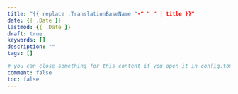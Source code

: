 ```yaml
---
title: "{{ replace .TranslationBaseName "-" " " | title }}"
date: {{ .Date }}
lastmod: {{ .Date }}
draft: true
keywords: []
description: ""
tags: []

# you can close something for this content if you open it in config.toml.
comment: false
toc: false
---
```


<!--more-->
